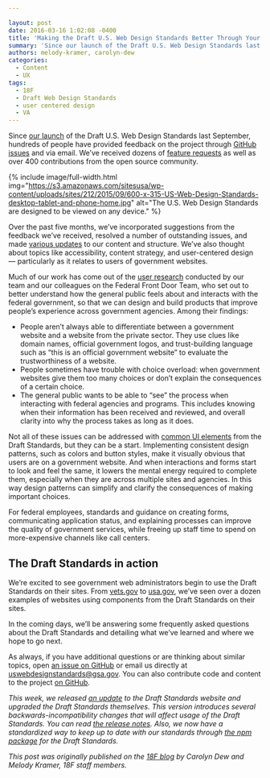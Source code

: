 ```yaml
---

layout: post
date: 2016-03-16 1:02:08 -0400
title: 'Making the Draft U.S. Web Design Standards Better Through Your Feedback'
summary: 'Since our launch of the Draft U.S. Web Design Standards last September, hundreds of people have provided feedback on the project through GitHub issues and via email. We&rsquo;ve received dozens of feature requests as well as over 400 contributions from the open source community. {% img=&quot;https\://s3.amazonaws.com/sitesusa/wp-content/uploads/sites/212/2015/09/600-x-315-US-Web-Design-Standards-desktop-tablet-and-phone-home.jpg&quot; alt=&quot;The U.S. Web Design Standards are designed to be'
authors: melody-kramer, carolyn-dew
categories:
  - Content
  - UX
tags:
  - 18F
  - Draft Web Design Standards
  - user centered design
  - VA
---
```


Since [our launch](https://18f.gsa.gov/2015/09/28/web-design-standards/) of the Draft U.S. Web Design Standards last September, hundreds of people have provided feedback on the project through [GitHub issues](https://github.com/18F/web-design-standards/issues) and via email. We’ve received dozens of [feature requests](https://github.com/18F/web-design-standards/issues?q=is%3Aopen+is%3Aissue+label%3A%22feature+request%22) as well as over 400 contributions from the open source community.


{% include image/full-width.html img="https://s3.amazonaws.com/sitesusa/wp-content/uploads/sites/212/2015/09/600-x-315-US-Web-Design-Standards-desktop-tablet-and-phone-home.jpg" alt="The U.S. Web Design Standards are designed to be viewed on any device." %}

Over the past five months, we’ve incorporated suggestions from the feedback we’ve received, resolved a number of outstanding issues, and made [various updates](https://github.com/18F/web-design-standards/releases/tag/v0.8.3) to our content and structure. We’ve also thought about topics like accessibility, content strategy, and user-centered design — particularly as it relates to users of government websites.

Much of our work has come out of the [user research](https://github.com/18F/web-design-standards/releases/tag/v0.8.3) conducted by our team and our colleagues on the Federal Front Door Team, who set out to better understand how the general public feels about and interacts with the federal government, so that we can design and build products that improve people’s experience across government agencies. Among their findings:

  * People aren’t always able to differentiate between a government website and a website from the private sector. They use clues like domain names, official government logos, and trust-building language such as “this is an official government website” to evaluate the trustworthiness of a website.
  * People sometimes have trouble with choice overload: when government websites give them too many choices or don’t explain the consequences of a certain choice.
  * The general public wants to be able to “see” the process when interacting with federal agencies and programs. This includes knowing when their information has been received and reviewed, and overall clarity into why the process takes as long as it does.

Not all of these issues can be addressed with [common UI elements](https://playbook.cio.gov/designstandards/) from the Draft Standards, but they can be a start. Implementing consistent design patterns, such as colors and button styles, make it visually obvious that users are on a government website. And when interactions and forms start to look and feel the same, it lowers the mental energy required to complete them, especially when they are across multiple sites and agencies. In this way design patterns can simplify and clarify the consequences of making important choices.

For federal employees, standards and guidance on creating forms, communicating application status, and explaining processes can improve the quality of government services, while freeing up staff time to spend on more-expensive channels like call centers.

## The Draft Standards in action

We’re excited to see government web administrators begin to use the Draft Standards on their sites. From [vets.gov](https://www.vets.gov/) to [usa.gov](https://www.usa.gov/), we’ve seen over a dozen examples of websites using components from the Draft Standards on their sites.

In the coming days, we’ll be answering some frequently asked questions about the Draft Standards and detailing what we’ve learned and where we hope to go next.

As always, if you have additional questions or are thinking about similar topics, open [an issue on GitHub](https://github.com/18F/web-design-standards/issues) or email us directly at <uswebdesignstandards@gsa.gov>. You can also contribute code and content to the project [on GitHub](https://github.com/18F/web-design-standards).

_This week, we released [an update](https://github.com/18F/web-design-standards/releases/tag/v0.9.0) to the Draft Standards website and upgraded the Draft Standards themselves. This version introduces several backwards-incompatibility changes that will affect usage of the Draft Standards. You can read [the release notes](https://github.com/18F/web-design-standards/releases/tag/v0.9.0). Also, we now have a standardized way to keep up to date with our standards through [the npm package](https://www.npmjs.com/package/uswds) for the Draft Standards._

_This post was originally published on the [18F blog](https://18f.gsa.gov/blog/) by Carolyn Dew and Melody Kramer, 18F staff members._